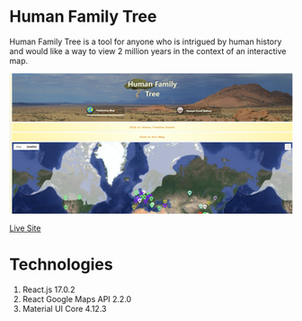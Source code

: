 # Human Family Tree

Human Family Tree is a tool for anyone who is intrigued by human history and would like a way to view 2 million years in the context of an interactive map.

![site main](./src/media/readMeMedia/site_main.png)

[Live Site](https://humanfamilytree.netlify.app/fossil_gallery)

# Technologies

1. React.js 17.0.2
2. React Google Maps API 2.2.0
3. Material UI Core 4.12.3
